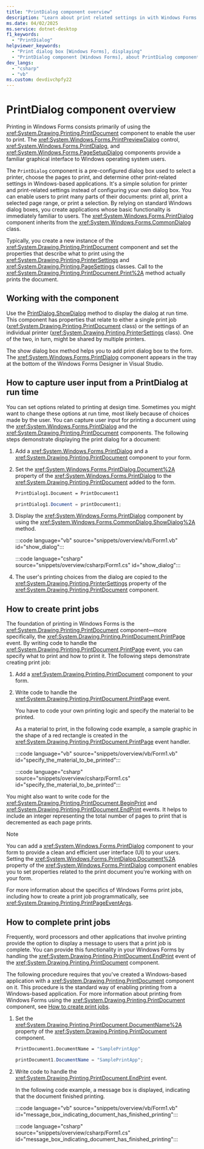 ```yaml
---
title: "PrintDialog component overview"
description: "Learn about print related settings in with Windows Forms in .NET, like displaying the PrintDialog and working with print jobs."
ms.date: 04/02/2025
ms.service: dotnet-desktop
f1_keywords:
  - "PrintDialog"
helpviewer_keywords:
  - "Print dialog box [Windows Forms], displaying"
  - "PrintDialog component [Windows Forms], about PrintDialog component"
dev_langs:
  - "csharp"
  - "vb"
ms.custom: devdivchpfy22
---
```


# PrintDialog component overview

Printing in Windows Forms consists primarily of using the <xref:System.Drawing.Printing.PrintDocument> component to enable the user to print. The <xref:System.Windows.Forms.PrintPreviewDialog> control, <xref:System.Windows.Forms.PrintDialog>, and <xref:System.Windows.Forms.PageSetupDialog> components provide a familiar graphical interface to Windows operating system users.

The `PrintDialog` component is a pre-configured dialog box used to select a printer, choose the pages to print, and determine other print-related settings in Windows-based applications. It's a simple solution for printer and print-related settings instead of configuring your own dialog box. You can enable users to print many parts of their documents: print all, print a selected page range, or print a selection. By relying on standard Windows dialog boxes, you create applications whose basic functionality is immediately familiar to users. The <xref:System.Windows.Forms.PrintDialog> component inherits from the <xref:System.Windows.Forms.CommonDialog> class.

Typically, you create a new instance of the <xref:System.Drawing.Printing.PrintDocument> component and set the properties that describe what to print using the <xref:System.Drawing.Printing.PrinterSettings> and <xref:System.Drawing.Printing.PageSettings> classes. Call to the <xref:System.Drawing.Printing.PrintDocument.Print%2A> method actually prints the document.

## Working with the component

Use the [PrintDialog.ShowDialog](xref:System.Windows.Forms.CommonDialog.ShowDialog%2A) method to display the dialog at run time. This component has properties that relate to either a single print job (<xref:System.Drawing.Printing.PrintDocument> class) or the settings of an individual printer (<xref:System.Drawing.Printing.PrinterSettings> class). One of the two, in turn, might be shared by multiple printers.

The show dialog box method helps you to add print dialog box to the form. The <xref:System.Windows.Forms.PrintDialog> component appears in the tray at the bottom of the Windows Forms Designer in Visual Studio.

## How to capture user input from a PrintDialog at run time

You can set options related to printing at design time. Sometimes you might want to change these options at run time, most likely because of choices made by the user. You can capture user input for printing a document using the <xref:System.Windows.Forms.PrintDialog> and the <xref:System.Drawing.Printing.PrintDocument> components. The following steps demonstrate displaying the print dialog for a document:

01. Add a <xref:System.Windows.Forms.PrintDialog> and a <xref:System.Drawing.Printing.PrintDocument> component to your form.

01. Set the <xref:System.Windows.Forms.PrintDialog.Document%2A> property of the <xref:System.Windows.Forms.PrintDialog> to the <xref:System.Drawing.Printing.PrintDocument> added to the form.

    ```vb
    PrintDialog1.Document = PrintDocument1
    ```

    ```csharp
    printDialog1.Document = printDocument1;
    ```

01. Display the <xref:System.Windows.Forms.PrintDialog> component by using the <xref:System.Windows.Forms.CommonDialog.ShowDialog%2A> method.

    :::code language="vb" source="snippets/overview/vb/Form1.vb" id="show_dialog":::

    :::code language="csharp" source="snippets/overview/csharp/Form1.cs" id="show_dialog":::

01. The user's printing choices from the dialog are copied to the <xref:System.Drawing.Printing.PrinterSettings> property of the <xref:System.Drawing.Printing.PrintDocument> component.

## How to create print jobs

The foundation of printing in Windows Forms is the <xref:System.Drawing.Printing.PrintDocument> component—more specifically, the <xref:System.Drawing.Printing.PrintDocument.PrintPage> event. By writing code to handle the <xref:System.Drawing.Printing.PrintDocument.PrintPage> event, you can specify what to print and how to print it. The following steps demonstrate creating print job:

01. Add a <xref:System.Drawing.Printing.PrintDocument> component to your form.

01. Write code to handle the <xref:System.Drawing.Printing.PrintDocument.PrintPage> event.

    You have to code your own printing logic and specify the material to be printed.

    As a material to print, in the following code example, a sample graphic in the shape of a red rectangle is created in the <xref:System.Drawing.Printing.PrintDocument.PrintPage> event handler.

    :::code language="vb" source="snippets/overview/vb/Form1.vb" id="specify_the_material_to_be_printed":::

    :::code language="csharp" source="snippets/overview/csharp/Form1.cs" id="specify_the_material_to_be_printed":::

You might also want to write code for the <xref:System.Drawing.Printing.PrintDocument.BeginPrint> and <xref:System.Drawing.Printing.PrintDocument.EndPrint> events. It helps to include an integer representing the total number of pages to print that is decremented as each page prints.

> [!NOTE]
> You can add a <xref:System.Windows.Forms.PrintDialog> component to your form to provide a clean and efficient user interface (UI) to your users. Setting the <xref:System.Windows.Forms.PrintDialog.Document%2A> property of the <xref:System.Windows.Forms.PrintDialog> component enables you to set properties related to the print document you're working with on your form.

For more information about the specifics of Windows Forms print jobs, including how to create a print job programmatically, see <xref:System.Drawing.Printing.PrintPageEventArgs>.

## How to complete print jobs

Frequently, word processors and other applications that involve printing provide the option to display a message to users that a print job is complete. You can provide this functionality in your Windows Forms by handling the <xref:System.Drawing.Printing.PrintDocument.EndPrint> event of the <xref:System.Drawing.Printing.PrintDocument> component.

The following procedure requires that you've created a Windows-based application with a <xref:System.Drawing.Printing.PrintDocument> component on it. This procedure is the standard way of enabling printing from a Windows-based application. For more information about printing from Windows Forms using the <xref:System.Drawing.Printing.PrintDocument> component, see [How to create print jobs](#how-to-create-print-jobs).

01. Set the <xref:System.Drawing.Printing.PrintDocument.DocumentName%2A> property of the <xref:System.Drawing.Printing.PrintDocument> component.

    ```vb
    PrintDocument1.DocumentName = "SamplePrintApp"
    ```

    ```csharp
    printDocument1.DocumentName = "SamplePrintApp";
    ```

01. Write code to handle the <xref:System.Drawing.Printing.PrintDocument.EndPrint> event.

    In the following code example, a message box is displayed, indicating that the document finished printing.

    :::code language="vb" source="snippets/overview/vb/Form1.vb" id="message_box_indicating_document_has_finished_printing":::

    :::code language="csharp" source="snippets/overview/csharp/Form1.cs" id="message_box_indicating_document_has_finished_printing":::
